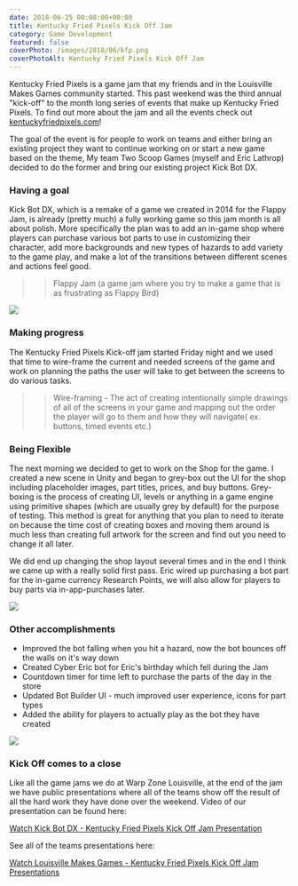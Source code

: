 ```yaml
---
date: 2018-06-25 00:00:00+00:00
title: Kentucky Fried Pixels Kick Off Jam
category: Game Development
featured: false
coverPhoto: /images/2018/06/kfp.png
coverPhotoAlt: Kentucky Fried Pixels Kick Off Jam
---
```



Kentucky Fried Pixels is a game jam that my friends and in the Louisville Makes Games community started. This past weekend was the third annual "kick-off" to the month long series of events that make up Kentucky Fried Pixels. To find out more about the jam and all the events check out [kentuckyfriedpixels.com](http://kentuckyfriedpixels.com)!

The goal of the event is for people to work on teams and either bring an existing project they want to continue working on or start a new game based on the theme, My team Two Scoop Games (myself and Eric Lathrop) decided to do the former and bring our existing project Kick Bot DX.


### Having a goal

Kick Bot DX, which is a remake of a game we created in 2014 for the Flappy Jam, is already (pretty much) a fully working game so this jam month is all about polish. More specifically the plan was to add an in-game shop where players can purchase various bot parts to use in customizing their character, add more backgrounds and new types of hazards to add variety to the game play, and make a lot of the transitions between different scenes and actions feel good.

> > Flappy Jam (a game jam where you try to make a game that is as frustrating as Flappy Bird)

![](/images/2018/06/random-bot-parts.gif)

### Making progress


The Kentucky Fried Pixels Kick-off jam started Friday night and we used that time to wire-frame the current and needed screens of the game and work on planning the paths the user will take to get between the screens to do various tasks.
> > Wire-framing - The act of creating intentionally simple drawings of all of the screens in your game and mapping out the order the player will go to them and how they will navigate( ex. buttons, timed events etc.)




### Being Flexible
The next morning we decided to get to work on the Shop for the game. I created a new scene in Unity and began to grey-box out the UI for the shop including placeholder images, part titles, prices, and buy buttons. Grey-boxing is the process of creating UI, levels or anything in a game engine using primitive shapes (which are usually grey by default) for the purpose of testing. This method is great for anything that you plan to need to iterate on because the time cost of creating boxes and moving them around is much less than creating full artwork for the screen and find out you need to change it all later.

We did end up changing the shop layout several times and in the end I think we came up with a really solid first pass. Eric wired up purchasing a bot part for the in-game currency Research Points, we will also allow for players to buy parts via in-app-purchases later.

![](/images/2018/06/play-as-bot.png)

### Other accomplishments

- Improved the bot falling when you hit a hazard, now the bot bounces off the walls on it's way down
- Created Cyber Eric bot for Eric's birthday which fell during the Jam
- Countdown timer for time left to purchase the parts of the day in the store
- Updated Bot Builder UI - much improved user experience, icons for part types
- Added the ability for players to actually play as the bot they have created


![](/images/2018/06/eric-parts.gif)

### Kick Off comes to a close

Like all the game jams we do at Warp Zone Louisville, at the end of the jam we have public presentations where all of the teams show off the result of all the hard work they have done over the weekend. Video of our presentation can be found here:

[Watch Kick Bot DX - Kentucky Fried Pixels Kick Off Jam Presentation](https://youtu.be/ij7OKhcFBj0)

See all of the teams presentations here:

[Watch Louisville Makes Games - Kentucky Fried Pixels Kick Off Jam Presentations](https://www.youtube.com/watch?v=_WmgrhzSIfU)
